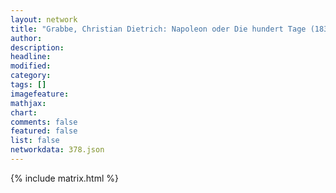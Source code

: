```yaml
---
layout: network
title: "Grabbe, Christian Dietrich: Napoleon oder Die hundert Tage (1830)"
author:
description:
headline:
modified:
category:
tags: []
imagefeature: 
mathjax: 
chart: 
comments: false
featured: false
list: false
networkdata: 378.json
---
```

{% include matrix.html %}
